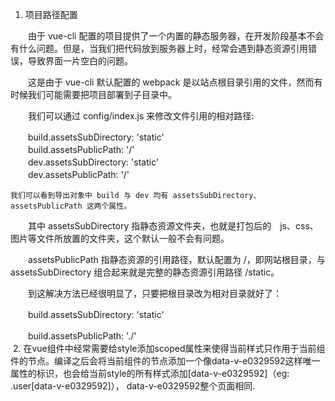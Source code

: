 1. 项目路径配置

　　由于 vue-cli 配置的项目提供了一个内置的静态服务器，在开发阶段基本不会有什么问题。但是，当我们把代码放到服务器上时，经常会遇到静态资源引用错误，导致界面一片空白的问题。

　　这是由于 vue-cli 默认配置的 webpack 是以站点根目录引用的文件，然而有时候我们可能需要把项目部署到子目录中。

　　我们可以通过 config/index.js 来修改文件引用的相对路径:    
                
　　build.assetsSubDirectory: 'static'    
  　　build.assetsPublicPath: '/'    
　　dev.assetsSubDirectory: 'static'    
　　dev.assetsPublicPath: '/'    
    
    我们可以看到导出对象中 build 与 dev 均有 assetsSubDirectory、assetsPublicPath 这两个属性。

　　其中 assetsSubDirectory 指静态资源文件夹，也就是打包后的　js、css、图片等文件所放置的文件夹，这个默认一般不会有问题。

　　assetsPublicPath 指静态资源的引用路径，默认配置为 /，即网站根目录，与 assetsSubDirectory 组合起来就是完整的静态资源引用路径 /static。

　　到这解决方法已经很明显了，只要把根目录改为相对目录就好了：

　　build.assetsSubDirectory: 'static'    

　　build.assetsPublicPath: './'    
  2. 在vue组件中经常需要给style添加scoped属性来使得当前样式只作用于当前组件的节点。编译之后会将当前组件的节点添加一个像data-v-e0329592这样唯一属性的标识，也会给当前style的所有样式添加[data-v-e0329592]（eg: .user[data-v-e0329592]）， data-v-e0329592整个页面相同.
  
